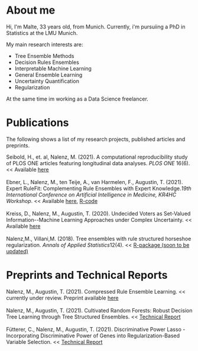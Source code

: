 # About me
Hi, I'm Malte, 33 years old, from Munich. Currently, i'm pursuiing a PhD in Statistics at the LMU Munich. 

My main research interests are:  
- Tree Ensemble Methods
- Decision Rules Ensembles
- Interpretable Machine Learning
- General Ensemble Learning
- Uncertainty Quantification
- Regularization

At the same time im working as a Data Science freelancer.

# Publications
The following shows a list of my research projects, published articles and preprints.

Seibold, H., et. al, Nalenz, M. (2021). A computational reproducibility study of PLOS ONE articles featuring longitudinal data analyses. *PLOS ONE* 16(6). << Available [here](https://journals.plos.org/plosone/article?id=10.1371/journal.pone.0251194)\
\
Ebner, L., Nalenz, M., ten Teije, A., van Harmelen, F., Augustin, T. (2021). Expert RuleFit: Complementing Rule Ensembles with Expert Knowledge.*19th International Conference on Artificial Intelligence in Medicine, KR4HC Workshop*. << Available [here](./ERF.pdf), [R-code](https://github.com/LuisaEbner/ERF)\
\
Kreiss, D., Nalenz, M., Augustin, T. (2020). Undecided Voters as Set-Valued Information--Machine Learning Approaches under Complex Uncertainty. << Available [here](./UV.pdf)\
\
Nalenz,M., Villani,M. (2018). Tree ensembles with rule structured horseshoe regularization. *Annals of Applied Statistics*12(4). << [R-package (soon to be updated)](https://cran.r-project.org/web/packages/horserule/index.html)

# Preprints and Technical Reports
Nalenz, M., Augustin, T. (2021). Compressed Rule Ensemble Learning.  << currently under review. Preprint available  [here](./CRE.pdf)\
\
Nalenz, M., Augustin, T. (2021). Cultivated Random Forests: Robust Decision Tree Learning through Tree Structured Ensembles. << [Technical Report](https://epub.ub.uni-muenchen.de/77861/)\
\
Fütterer, C., Nalenz, M., Augustin, T. (2021). 	Discriminative Power Lasso - Incorporating Discriminative Power of Genes into Regularization-Based Variable Selection. << [Technical Report](https://epub.ub.uni-muenchen.de/77862/)

